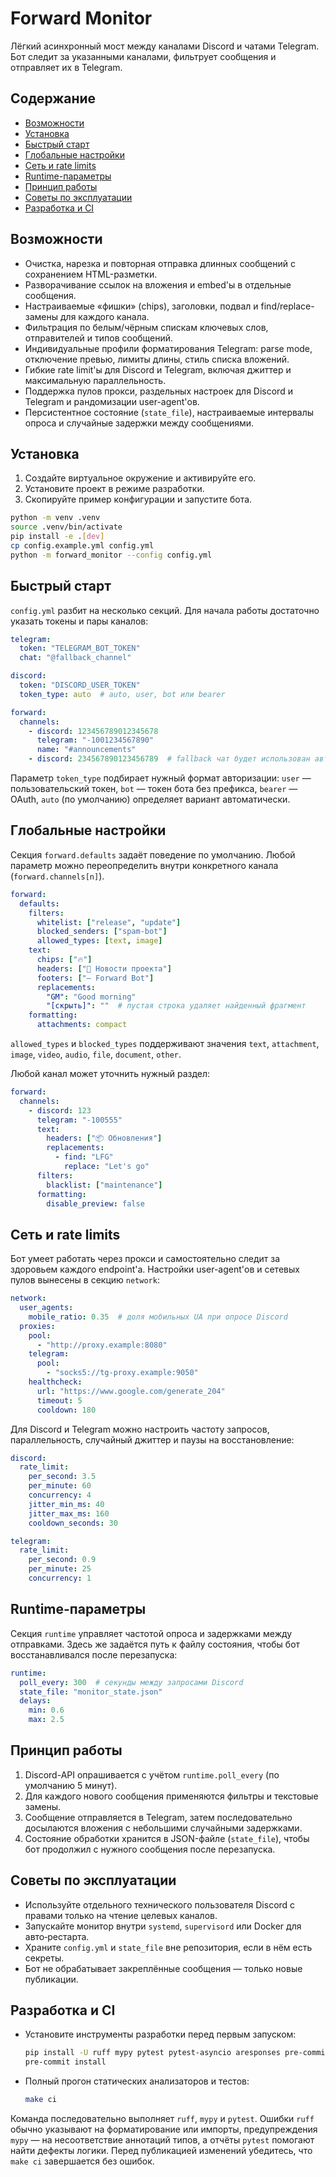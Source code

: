 # Forward Monitor

Лёгкий асинхронный мост между каналами Discord и чатами Telegram. Бот следит за указанными каналами, фильтрует сообщения и
отправляет их в Telegram.

## Содержание
- [Возможности](#возможности)
- [Установка](#установка)
- [Быстрый старт](#быстрый-старт)
- [Глобальные настройки](#глобальные-настройки)
- [Сеть и rate limits](#сеть-и-rate-limits)
- [Runtime-параметры](#runtime-параметры)
- [Принцип работы](#принцип-работы)
- [Советы по эксплуатации](#советы-по-эксплуатации)
- [Разработка и CI](#разработка-и-ci)

## Возможности
- Очистка, нарезка и повторная отправка длинных сообщений с сохранением HTML-разметки.
- Разворачивание ссылок на вложения и embed'ы в отдельные сообщения.
- Настраиваемые «фишки» (chips), заголовки, подвал и find/replace-замены для каждого канала.
- Фильтрация по белым/чёрным спискам ключевых слов, отправителей и типов сообщений.
- Индивидуальные профили форматирования Telegram: parse mode, отключение превью, лимиты длины, стиль списка вложений.
- Гибкие rate limit'ы для Discord и Telegram, включая джиттер и максимальную параллельность.
- Поддержка пулов прокси, раздельных настроек для Discord и Telegram и рандомизации user-agent'ов.
- Персистентное состояние (`state_file`), настраиваемые интервалы опроса и случайные задержки между сообщениями.

## Установка
1. Создайте виртуальное окружение и активируйте его.
2. Установите проект в режиме разработки.
3. Скопируйте пример конфигурации и запустите бота.

```bash
python -m venv .venv
source .venv/bin/activate
pip install -e .[dev]
cp config.example.yml config.yml
python -m forward_monitor --config config.yml
```

## Быстрый старт
`config.yml` разбит на несколько секций. Для начала работы достаточно указать токены и пары каналов:

```yaml
telegram:
  token: "TELEGRAM_BOT_TOKEN"
  chat: "@fallback_channel"

discord:
  token: "DISCORD_USER_TOKEN"
  token_type: auto  # auto, user, bot или bearer

forward:
  channels:
    - discord: 123456789012345678
      telegram: "-1001234567890"
      name: "#announcements"
    - discord: 234567890123456789  # fallback чат будет использован автоматически
```

Параметр `token_type` подбирает нужный формат авторизации: `user` — пользовательский токен, `bot` — токен бота без префикса,
`bearer` — OAuth, `auto` (по умолчанию) определяет вариант автоматически.

## Глобальные настройки
Секция `forward.defaults` задаёт поведение по умолчанию. Любой параметр можно переопределить внутри конкретного канала
(`forward.channels[n]`).

```yaml
forward:
  defaults:
    filters:
      whitelist: ["release", "update"]
      blocked_senders: ["spam-bot"]
      allowed_types: [text, image]
    text:
      chips: ["🔥"]
      headers: ["📢 Новости проекта"]
      footers: ["— Forward Bot"]
      replacements:
        "GM": "Good morning"
        "[скрыть]": ""  # пустая строка удаляет найденный фрагмент
    formatting:
      attachments: compact
```

`allowed_types` и `blocked_types` поддерживают значения `text`, `attachment`, `image`, `video`, `audio`, `file`, `document`, `other`.

Любой канал может уточнить нужный раздел:

```yaml
forward:
  channels:
    - discord: 123
      telegram: "-100555"
      text:
        headers: ["📦 Обновления"]
        replacements:
          - find: "LFG"
            replace: "Let's go"
      filters:
        blacklist: ["maintenance"]
      formatting:
        disable_preview: false
```

## Сеть и rate limits
Бот умеет работать через прокси и самостоятельно следит за здоровьем каждого endpoint'а. Настройки user-agent'ов и сетевых пулов
вынесены в секцию `network`:

```yaml
network:
  user_agents:
    mobile_ratio: 0.35  # доля мобильных UA при опросе Discord
  proxies:
    pool:
      - "http://proxy.example:8080"
    telegram:
      pool:
        - "socks5://tg-proxy.example:9050"
    healthcheck:
      url: "https://www.google.com/generate_204"
      timeout: 5
      cooldown: 180
```

Для Discord и Telegram можно настроить частоту запросов, параллельность, случайный джиттер и паузы на восстановление:

```yaml
discord:
  rate_limit:
    per_second: 3.5
    per_minute: 60
    concurrency: 4
    jitter_min_ms: 40
    jitter_max_ms: 160
    cooldown_seconds: 30

telegram:
  rate_limit:
    per_second: 0.9
    per_minute: 25
    concurrency: 1
```

## Runtime-параметры
Секция `runtime` управляет частотой опроса и задержками между отправками. Здесь же задаётся путь к файлу состояния, чтобы бот
восстанавливался после перезапуска:

```yaml
runtime:
  poll_every: 300  # секунды между запросами Discord
  state_file: "monitor_state.json"
  delays:
    min: 0.6
    max: 2.5
```

## Принцип работы
1. Discord-API опрашивается с учётом `runtime.poll_every` (по умолчанию 5 минут).
2. Для каждого нового сообщения применяются фильтры и текстовые замены.
3. Сообщение отправляется в Telegram, затем последовательно досылаются вложения с небольшими случайными задержками.
4. Состояние обработки хранится в JSON-файле (`state_file`), чтобы бот продолжил с нужного сообщения после перезапуска.

## Советы по эксплуатации
- Используйте отдельного технического пользователя Discord с правами только на чтение целевых каналов.
- Запускайте монитор внутри `systemd`, `supervisord` или Docker для авто‑рестарта.
- Храните `config.yml` и `state_file` вне репозитория, если в нём есть секреты.
- Бот не обрабатывает закреплённые сообщения — только новые публикации.

## Разработка и CI
- Установите инструменты разработки перед первым запуском:

  ```bash
  pip install -U ruff mypy pytest pytest-asyncio aresponses pre-commit
  pre-commit install
  ```

- Полный прогон статических анализаторов и тестов:

  ```bash
  make ci
  ```

Команда последовательно выполняет `ruff`, `mypy` и `pytest`. Ошибки `ruff` обычно указывают на форматирование или импорты,
предупреждения `mypy` — на несоответствие аннотаций типов, а отчёты `pytest` помогают найти дефекты логики. Перед публикацией
изменений убедитесь, что `make ci` завершается без ошибок.
